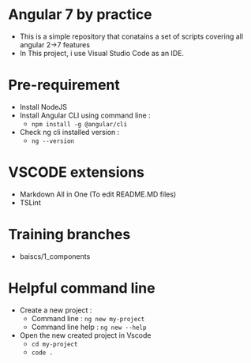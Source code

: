 # Angular 7 by practice
* This is a simple repository that conatains a set of scripts covering all angular 2->7 features
* In This project, i use Visual Studio Code as an IDE. 
# Pre-requirement
* Install NodeJS
* Install Angular CLI using command line :  
  * `npm install -g @angular/cli` 
* Check ng cli installed version :
  * `ng --version`
# VSCODE extensions
* Markdown All in One (To edit README.MD files)
* TSLint
# Training branches
* baiscs/1_components
# Helpful command line
* Create a new project : 
  * Command line : `ng new my-project`
  * Command line help : `ng new --help`
* Open the new created project in Vscode
  * `cd my-project`
  * `code .`